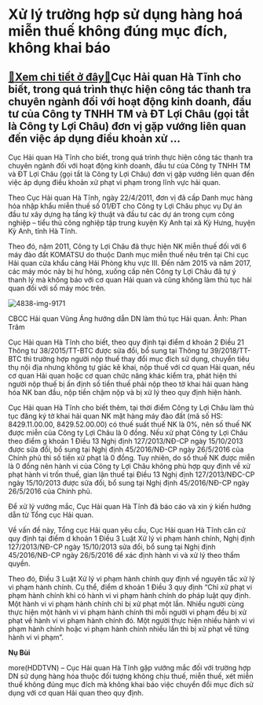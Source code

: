 Xử lý trường hợp sử dụng hàng hoá miễn thuế không đúng mục đích, không khai báo
===============================================================================

[:gift:Xem chi tiết ở đây:gift:](https://hddtvn.com/xu-ly-truong-hop-su-dung-hang-hoa-mien-thue-khong-dung-muc-dich-khong-khai-bao/)Cục Hải quan Hà Tĩnh cho biết, trong quá trình thực hiện công tác thanh tra chuyên ngành đối với hoạt động kinh doanh, đầu tư của Công ty TNHH TM và ĐT Lợi Châu (gọi tắt là Công ty Lợi Châu) đơn vị gặp vướng liên quan đến việc áp dụng điều khoản xử …
----------------------------------------------------------------------------------------------------------------------------------------------------------------------------------------------------------------------------------------------------------


Cục Hải quan Hà Tĩnh cho biết, trong quá trình thực hiện công tác thanh tra chuyên ngành đối với hoạt động kinh doanh, đầu tư của Công ty TNHH TM và ĐT Lợi Châu (gọi tắt là Công ty Lợi Châu) đơn vị gặp vướng liên quan đến việc áp dụng điều khoản xử phạt vi phạm trong lĩnh vực hải quan.


Theo Cục Hải quan Hà Tĩnh, ngày 22/4/2011, đơn vị đã cấp Danh mục hàng hóa nhập khẩu miễn thuế số 01/ĐT cho Công ty Lợi Châu phục vụ Dự án đầu tư xây dựng hạ tầng kỹ thuật và đầu tư các dự án trong cụm công nghiệp – tiểu thủ công nghiệp tập trung kuyện Kỳ Anh tại xã Kỳ Hưng, huyện Kỳ Anh, tỉnh Hà Tĩnh.


Theo đó, năm 2011, Công ty Lợi Châu đã thực hiện NK miễn thuế đối với 6 máy đào đất KOMATSU do thuộc Danh mục miễn thuế nêu trên tại Chi cục Hải quan cửa khẩu cảng Hải Phòng khu vực III. Đến năm 2015 và năm 2017, các máy móc này bị hư hỏng, xuống cấp nên Công ty Lợi Châu đã tự ý thanh lý mà không báo với cơ quan Hải quan và cũng không làm thủ tục hải quan đối với số máy móc trên.





![4838-img-9171](https://hddtvn.com/wp-content/uploads/2021/01/4838_IMG_9171.jpg "CBCC Hải quan Vũng Áng hướng dẫn DN làm thủ tục Hải quan. Ảnh: Phan Trâm")


CBCC Hải quan Vũng Áng hướng dẫn DN làm thủ tục Hải quan. Ảnh: Phan Trâm



Cục Hải quan Hà Tĩnh cho biết, theo quy định tại điểm d khoản 2 Điều 21 Thông tư 38/2015/TT-BTC được sửa đổi, bổ sung tại Thông tư 39/2018/TT-BTC thì trường hợp người nộp thuế thay đổi mục đích sử dụng, chuyển tiêu thụ nội địa nhưng không tự giác kê khai, nộp thuế với cơ quan Hải quan, nếu cơ quan Hải quan hoặc cơ quan chức năng khác kiểm tra, phát hiện thì người nộp thuế bị ấn định số tiền thuế phải nộp theo tờ khai hải quan hàng hóa NK ban đầu, nộp tiền chậm nộp và bị xử lý theo quy định hiện hành.


Cục Hải quan Hà Tĩnh cho biết thêm, tại thời điểm Công ty Lợi Châu làm thủ tục đăng ký tờ khai hải quan NK mặt hàng máy đào đất (mã số HS: 8429.11.00.00, 8429.52.00.00) có thuế suất thuế NK là 0%, nên số thuế NK được miễn của Công ty Lợi Châu là 0 đồng. Nếu xử phạt Công ty Lợi Châu theo điểm g khoản 1 Điều 13 Nghị định 127/2013/NĐ-CP ngày 15/10/2013 được sửa đổi, bổ sung tại Nghị định 45/2016/NĐ-CP ngày 26/5/2016 của Chính phủ thì số tiền xử phạt là 0 đồng. Tuy nhiên, do số thuế NK được miễn là 0 đồng nên hành vi của Công ty Lợi Châu không phù hợp quy định về xử phạt hành vi trốn thuế, gian lận thuế tại Điều 13 Nghị định 127/2013/NĐC-CP ngày 15/10/2013 được sửa đổi, bổ sung tại Nghị định 45/2016/NĐ-CP ngày 26/5/2016 của Chính phủ.


Để xử lý vướng mắc, Cục Hải quan Hà Tĩnh đã báo cáo và xin ý kiến hướng dẫn từ Tổng cục Hải quan.


Về vấn đề này, Tổng cục Hải quan yêu cầu, Cục Hải quan Hà Tĩnh căn cứ quy định tại điểm d khoản 1 Điều 3 Luật Xử lý vi phạm hành chính, Nghị định 127/2013/NĐ-CP ngày 15/10/2013 sửa đổi, bổ sung tại Nghị định 45/2016/NĐ-CP ngày 26/5/2016 để xác định hành vi và xử lý theo thẩm quyền.


Theo đó, Điều 3 Luật Xử lý vi phạm hành chính quy định về nguyên tắc xử lý vi phạm hành chính. Cụ thể, điểm d khoản 1 Điều 3 quy định “Chỉ xử phạt vi phạm hành chính khi có hành vi vi phạm hành chính do pháp luật quy định. Một hành vi vi phạm hành chính chỉ bị xử phạt một lần. Nhiều người cùng thực hiện một hành vi vi phạm hành chính thì mỗi người vi phạm đều bị xử phạt về hành vi vi phạm hành chính đó. Một người thực hiện nhiều hành vi vi phạm hành chính hoặc vi phạm hành chính nhiều lần thì bị xử phạt về từng hành vi vi phạm”.




**Nụ Bùi**



more(HDDTVN) – Cục Hải quan Hà Tĩnh gặp vướng mắc đối với trường hợp DN sử dụng hàng hóa thuộc đối tượng không chịu thuế, miễn thuế, xét miễn thuế không đúng mục đích mà không khai báo việc chuyển đổi mục đích sử dụng với cơ quan Hải quan theo quy định.

